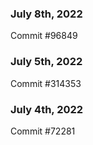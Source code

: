 ### July 8th, 2022

Commit #96849

### July 5th, 2022

Commit #314353


### July 4th, 2022

Commit #72281
